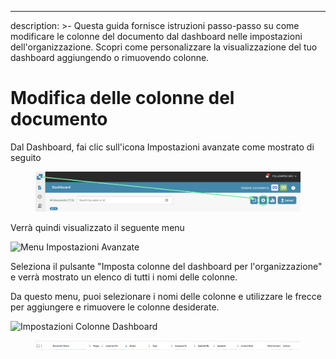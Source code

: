 ---
description: >-
  Questa guida fornisce istruzioni passo-passo su come modificare le colonne del
  documento dal dashboard nelle impostazioni dell'organizzazione. Scopri come
  personalizzare la visualizzazione del tuo dashboard aggiungendo o rimuovendo
  colonne.

# Modifica delle colonne del documento

Dal Dashboard, fai clic sull'icona Impostazioni avanzate come mostrato di seguito

<figure><img src="../../.gitbook/assets/image (7).png" alt=""><figcaption></figcaption></figure>

Verrà quindi visualizzato il seguente menu

![Menu Impostazioni Avanzate](https://lh7-us.googleusercontent.com/wWt5QbmwZf44enmOoLcofh6SvyYPiHTav9OiEog_m2xtnty6X73pFlhfdM9aglx89_pfbiACZx5BejagV-wAKwlDTuGoGNu5jgbcZ5djrZ_h1IgGp-8uaq8UHY-umjrs96hb4FZOzHFzdLasg2F_ftw)

Seleziona il pulsante "Imposta colonne del dashboard per l'organizzazione" e verrà mostrato un elenco di tutti i nomi delle colonne.

Da questo menu, puoi selezionare i nomi delle colonne e utilizzare le frecce per aggiungere e rimuovere le colonne desiderate.

![Impostazioni Colonne Dashboard](https://lh7-us.googleusercontent.com/cXnnrIR-y4TRDnRE9irGvvjnmkN-HSGEQTh7FiwsjRHzXF7FNjd-_gLO-m55fLlv6lVjk-VvThgdW5JWgqIVZSm5tfk3hC7xrj68uRE5OgIPMtYIrpxOhhYzk4OMibyDBqvHQ0VZaDAysZohlH8dxm8)

<div data-full-width="true">

<figure><img src="../../.gitbook/assets/image (6).png" alt=""><figcaption></figcaption></figure>

</div>
